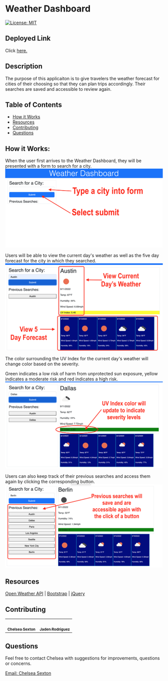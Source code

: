 # **Weather Dashboard**
[![License: MIT](https://img.shields.io/badge/License-MIT-yellow.svg)](https://opensource.org/licenses/MIT)

## Deployed Link
Click [here.](https://chelsea314.github.io/Challenge-6---Server-Side-APIs-Weather-Dashboard/)
## Description
The purpose of this applicaiton is to give travelers the weather forecast for cities of their choosing so that they can plan trips accordingly. Their searches are saved and accessible to review again.

## Table of Contents
 - [How it Works](#how-it-works)
 - [Resources](#resources)
 - [Contributing](#contributing)
 - [Questions](#questions)

##  How it Works:
When the user first arrives to the Weather Dashboard, they will be presented with a form to search for a city. 
![Search City](./assets/images/search-city.png)

Users will be able to view the current day's weather as well as the five day forecast for the city in which they searched. 
![View Weather](./assets/images/view-weather.png)

The color surrounding the UV Index for the current day's weather will change color based on the severity. 

Green indicates a low risk of harm from unprotected sun exposure, yellow indicates a moderate risk and red indicates a high risk. 
![UV Index](./assets/images/uv-index.png)

Users can also keep track of their previous searches and access them again by clicking the corresponding button.
![Previous Searches](./assets/images/previous-searches.png)
<br>


## Resources
[Open Weather API](https://openweathermap.org/api/one-call-api) | [Bootstrap](https://www.npmjs.com/package/bootstrap) | [jQuery](https://jquery.com/)

## Contributing
<table>

<td align="center"><a href="https://github.com/chelsea314"><img src="https://avatars.githubusercontent.com/u/1285062?v=4" width="100px;" alt=""/><br /><sub><b>Chelsea Sexton</b></sub></a></td>


<td align="center"><a href="https://github.com/Jadentr44"><img src="https://avatars.githubusercontent.com/u/107438209?v=4" width="100px;" alt=""/><br /><sub><b>Jaden Rodriguez</b></sub></a></td>
</tr>
</table>

## Questions
Feel free to contact Chelsea with suggestions for improvements, questions or concerns.
<br>

[Email: Chelsea Sexton](mailto:chelseansexton@gmail.com)
